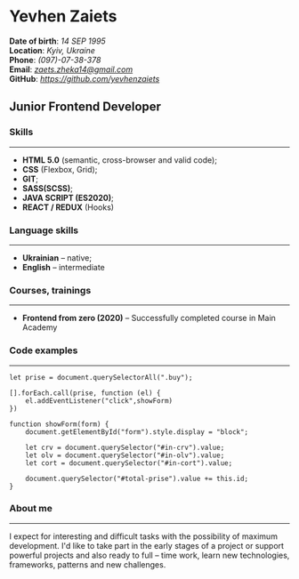 # **Yevhen Zaiets**

**Date of birth**: *14 SEP 1995*  
**Location**: *Kyiv, Ukraine*  
**Phone**: *(097)-07-38-378*  
**Email**: *zaets.zheka14@gmail.com*  
**GitHub**: *https://github.com/yevhenzaiets*  
## Junior Frontend Developer
### Skills
___
+ **HTML 5.0** (semantic, cross-browser and valid code);
+ **CSS** (Flexbox, Grid);
+ **GIT**;
+ **SASS(SCSS)**;
+ **JAVA SCRIPT (ES2020)**;
+ **REACT / REDUX** (Hooks)

### Language skills 
___ 
+ **Ukrainian** – native;
+ **English** – intermediate

### Courses, trainings
___ 
+ **Frontend from zero (2020)** – Successfully completed course in Main Academy

### Code examples
___  

    let prise = document.querySelectorAll(".buy");

    [].forEach.call(prise, function (el) {
        el.addEventListener("click",showForm)
    })

    function showForm(form) {
        document.getElementById("form").style.display = "block";

        let crv = document.querySelector("#in-crv").value;
        let olv = document.querySelector("#in-olv").value;
        let cort = document.querySelector("#in-cort").value;

        document.querySelector("#total-prise").value += this.id;
    }

### About me
___ 
I expect for interesting and difficult tasks with the possibility of maximum development. I'd like to take part in the early stages of a project or support powerful projects and also ready to full – time work, learn new technologies, frameworks, patterns and new challenges.
